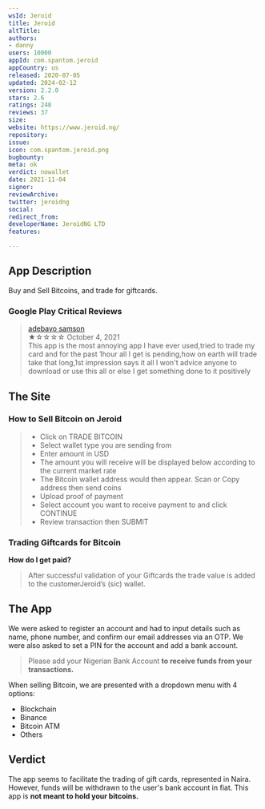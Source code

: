 ```yaml
---
wsId: Jeroid
title: Jeroid
altTitle: 
authors:
- danny
users: 10000
appId: com.spantom.jeroid
appCountry: us
released: 2020-07-05
updated: 2024-02-12
version: 2.2.0
stars: 2.6
ratings: 248
reviews: 37
size: 
website: https://www.jeroid.ng/
repository: 
issue: 
icon: com.spantom.jeroid.png
bugbounty: 
meta: ok
verdict: nowallet
date: 2021-11-04
signer: 
reviewArchive: 
twitter: jeroidng
social: 
redirect_from: 
developerName: JeroidNG LTD
features: 

---
```


## App Description

Buy and Sell Bitcoins, and trade for giftcards.

### Google Play Critical Reviews

> [adebayo samson](https://play.google.com/store/apps/details?id=com.spantom.jeroid&reviewId=gp%3AAOqpTOFa5fvypOokYJMqJnR2MlEDFAFLsiciRdfsSAiA_SXd8bI3HR5G6RALv_uv5KQ3nUv7Af02PsKfushYBQ)<br>
  ★☆☆☆☆ October 4, 2021 <br>
       This app is the most annoying app I have ever used,tried to trade my card and for the past 1hour all I get is pending,how on earth will trade take that long,1st impression says it all I won't advice anyone to download or use this all or else I get something done to it positively

## The Site

### How to Sell Bitcoin on Jeroid

> - Click on TRADE BITCOIN
> - Select wallet type you are sending from
> - Enter amount in USD
> - The amount you will receive will be displayed below according to the current market rate
> - The Bitcoin wallet address would then appear. Scan or Copy address then send coins
> - Upload proof of payment
> - Select account you want to receive payment to and click CONTINUE
> - Review transaction then SUBMIT

### Trading Giftcards for Bitcoin

**How do I get paid?**

> After successful validation of your Giftcards the trade value is added to the customerJeroid’s (sic) wallet.

## The App

We were asked to register an account and had to input details such as name, phone number, and confirm our email addresses via an OTP. We were also asked to set a PIN for the account and add a bank account.

> Please add your Nigerian Bank Account **to receive funds from your transactions.**

When selling Bitcoin, we are presented with a dropdown menu with 4 options:

- Blockchain
- Binance
- Bitcoin ATM
- Others

## Verdict

The app seems to facilitate the trading of gift cards, represented in Naira. However, funds will be withdrawn to the user's bank account in fiat. This app is **not meant to hold your bitcoins.**
